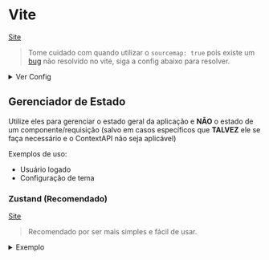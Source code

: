 # Vite
[Site](https://vitejs.dev/)

> Tome cuidado com quando utilizar o `sourcemap: true` pois existe um [bug](https://github.com/vitejs/vite/issues/2433) 
> não resolvido no vite, siga a config abaixo para resolver.

<details>
  <summary>Ver Config</summary>

  1. No package.json adicione `max_old_space_size` antes do `vite build`:
  ```diff
  {
    "scripts": {
  -    "build": "vite build"
  +    "build": "NODE_OPTIONS=\"--max_old_space_size=8192\" vite build"
    }
  }
  ```
  
  2. Adicione as configurações a seguir.
  ```ts
    // vite.config.ts
  import { cpus } from 'os';
  import path from 'path';

  import { sentryVitePlugin } from '@sentry/vite-plugin';
  import react from '@vitejs/plugin-react-swc';
  import { defineConfig } from 'vite';
  import tsconfigPaths from 'vite-tsconfig-paths';

  export default defineConfig({
    server: { open: true },
    build: {
      sourcemap: true,
      rollupOptions: { // 1. Fix soucemap build
        maxParallelFileOps: Math.max(1, cpus().length - 1),
        output: {
          manualChunks: id => (id.includes('node_modules') ? 'vendor' : undefined),
          sourcemapIgnoreList: relativeSourcePath => path.normalize(relativeSourcePath).includes('node_modules')
        }
      }
    },
    plugins: [
      tsconfigPaths(),
      react(),
      sentryVitePlugin({
        org: 'tracers',
        project: 'tracers-front',
        authToken: process.env.SENTRY_AUTHTOKEN
      }),
      { // 2. Fix soucemap build
        name: 'sourcemap-exclude',
        transform(code: string, id: string) {
          return id.includes('node_modules') ? { code, map: { mappings: '' } } : undefined;
        }
      }
    ]
  });
  ```
</details>

## Gerenciador de Estado

Utilize eles para gerenciar o estado geral da aplicação e **NÃO** o estado de um componente/requisição 
(salvo em casos específicos que **TALVEZ** ele se faça necessário e o ContextAPI não seja aplicável)

Exemplos de uso:
* Usuário logado
* Configuração de tema


### Zustand (Recomendado)
[Site](https://github.com/pmndrs/zustand)

> Recomendado por ser mais simples e fácil de usar.

<details>
  <summary>Exemplo</summary>

```tsx
import { create } from 'zustand'

type Store = {
  count: number
  inc: () => void
}

const useStore = create<Store>()((set) => ({
  count: 1,
  inc: () => set((state) => ({ count: state.count + 1 })),
}));

function Counter() {
  const { count, inc } = useStore()

  return (
    <div>
      <span>{count}</span>
      <button onClick={inc}>one up</button>
    </div>
  )
}
```
</detail>

<details>
  <summary>Exemplo Avançado</summary>

```ts
import { create } from 'zustand';
import { combine, persist } from 'zustand/middleware';

const useAuthStore = create(
  persist( // persiste no localStorage
    combine( // Facilita o uso com o typescript
      {
        accessToken: null as string | null,
        refreshToken: null as string | null
      },
      (set, get) => ({
        isAuthenticated() {
          return !!get()?.accessToken;
        },
        currentUser() {
          const user = decodeToken(get()?.accessToken);
          if (!user) return null;

          return user;
        },
        setTokens(accessToken: string, refreshToken: string) {
          set({ accessToken, refreshToken });
        },
        clear() {
          set({ accessToken: null, refreshToken: null });
        }
      })
    ),
    { name: 'auth-storage' } // no do item no localstorage
  )
);

export default useAuthStore;

/// Componente
const user = useAuthStore(state => state.currentUser());
```
</details>

### Redux Toolkit (legado)

[Site](https://redux-toolkit.js.org/)

<details>
  <summary>Exemplo</summary>

```tsx
import { createSlice, configureStore, PayloadAction } from '@reduxjs/toolkit';

declare module 'react-redux' {
  export interface DefaultRootState extends RootState {}
}

export const authTokenSlice = createSlice({
  name: 'authToken',
  initialState: { value: localStorage.getItem('auth-token') ?? null },
  reducers: {
    set: (state, { payload: newToken }: PayloadAction<string>) => {
      localStorage.setItem('auth-token', newToken);
      state.value = newToken;
    },
    clear: state => {
      localStorage.removeItem('auth-token');
      state.value = null;
    }
  }
});

export const store = configureStore({
  reducer: {
    authToken: authTokenSlice.reducer
  }
});

export type RootState = ReturnType<typeof store.getState>;
export type AppDispatch = typeof store.dispatch;

export const selectorIsAuthenticated = createSelector(
  (state: RootState) => state.authToken.value,
  token => !!token
);

// App.tsx
const App = memo(() => {
  return (
    <Provider store={store}>
      { /* -- your app */}
    </Provider>
  )
});
```
</details>

